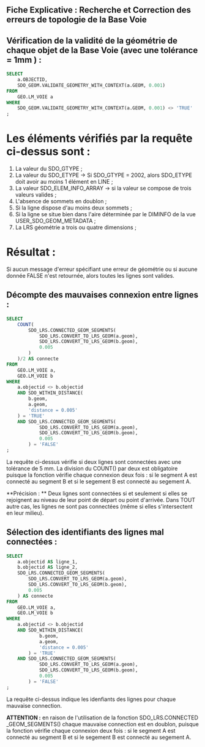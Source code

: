 ## Fiche Explicative : Recherche et Correction des erreurs de topologie de la Base Voie

## Vérification de la validité de la géométrie de chaque objet de la Base Voie (avec une tolérance = 1mm ) :

```SQL
SELECT 
	a.OBJECTID,
	SDO_GEOM.VALIDATE_GEOMETRY_WITH_CONTEXT(a.GEOM, 0.001)
FROM
	GEO.LM_VOIE a
WHERE
	SDO_GEOM.VALIDATE_GEOMETRY_WITH_CONTEXT(a.GEOM, 0.001) <> 'TRUE'
;
```

# Les éléments vérifiés par la requête ci-dessus sont :

1. La valeur du SDO_GTYPE ;
1. La valeur du SDO_ETYPE -> Si SDO_GTYPE = 2002, alors SDO_ETYPE doit avoir au moins 1 élément en LINE ;
1. La valeur SDO_ELEM_INFO_ARRAY -> si la valeur se compose de trois valeurs valides ;
1. L'absence de sommets en doublon ;
1. Si la ligne dispose d'au moins deux sommets ;
1. Si la ligne se situe bien dans l'aire déterminée par le DIMINFO de la vue USER_SDO_GEOM_METADATA ;
1. La LRS géométrie a trois ou quatre dimensions ;

# Résultat :

Si aucun message d'erreur spécifiant une erreur de géométrie ou si aucune donnée FALSE n'est retournée, alors toutes les lignes sont valides.

## Décompte des mauvaises connexion entre lignes :

```SQL
SELECT
    COUNT(
        SDO_LRS.CONNECTED_GEOM_SEGMENTS(
            SDO_LRS.CONVERT_TO_LRS_GEOM(a.geom),
            SDO_LRS.CONVERT_TO_LRS_GEOM(b.geom),
            0.005
        )
    )/2 AS connecte
FROM
    GEO.LM_VOIE a,
    GEO.LM_VOIE b
WHERE 
    a.objectid <> b.objectid
    AND SDO_WITHIN_DISTANCE(
        b.geom, 
        a.geom, 
        'distance = 0.005'
    ) = 'TRUE'
    AND SDO_LRS.CONNECTED_GEOM_SEGMENTS(
            SDO_LRS.CONVERT_TO_LRS_GEOM(a.geom), 
            SDO_LRS.CONVERT_TO_LRS_GEOM(b.geom),
            0.005
        ) = 'FALSE'
;
```

La requête ci-dessus vérifie si deux lignes sont connectées avec une tolérance de 5 mm. La division du COUNT() par deux est obligatoire puisque la fonction vérifie chaque connexion deux fois : si le segment A est connecté au segment B et si le segement B est connecté au segement A.

**Précision : ** Deux lignes sont connectées si et seulement si elles se rejoignent au niveau de leur point de départ ou point d'arrivée. Dans TOUT autre cas, les lignes ne sont pas connectées (même si elles s'intersectent en leur milieu).

## Sélection des identifiants des lignes mal connectées :

```SQL
SELECT
    a.objectid AS ligne_1,
    b.objectid AS ligne_2,
    SDO_LRS.CONNECTED_GEOM_SEGMENTS(
        SDO_LRS.CONVERT_TO_LRS_GEOM(a.geom),
        SDO_LRS.CONVERT_TO_LRS_GEOM(b.geom),
        0.005
    ) AS connecte
FROM
    GEO.LM_VOIE a,
    GEO.LM_VOIE b
WHERE 
    a.objectid <> b.objectid
    AND SDO_WITHIN_DISTANCE(
            b.geom, 
            a.geom, 
            'distance = 0.005'
        ) = 'TRUE'
    AND SDO_LRS.CONNECTED_GEOM_SEGMENTS(
            SDO_LRS.CONVERT_TO_LRS_GEOM(a.geom), 
            SDO_LRS.CONVERT_TO_LRS_GEOM(b.geom), 
            0.005
        ) = 'FALSE'
;
```

La requête ci-dessus indique les idenfiants des lignes pour chaque mauvaise connection.

**ATTENTION :** en raison de l'utilisation de la fonction SDO_LRS.CONNECTED _GEOM_SEGMENTS() chaque mauvaise connection est en doublon, puisque la fonction vérifie chaque connexion deux fois : si le segment A est connecté au segment B et si le segement B est connecté au segement A.